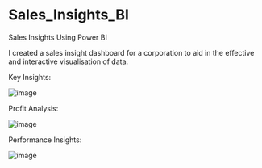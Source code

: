 
# Sales_Insights_BI

Sales Insights Using Power BI

I created a sales insight dashboard for a corporation to aid in the effective and interactive visualisation of data.

Key Insights:

![image](https://user-images.githubusercontent.com/85629090/234953692-67c20961-73fe-48b4-9a80-f8d1cd1f6d33.png)


Profit Analysis:

![image](https://user-images.githubusercontent.com/85629090/234953807-b7197647-2b2e-4711-8975-0dc881c724f7.png)


Performance Insights:

![image](https://user-images.githubusercontent.com/85629090/234953895-cfc5df98-abcf-4e54-9fd2-8577b08511e8.png)
